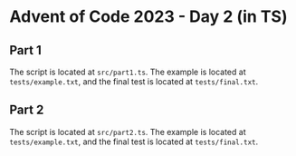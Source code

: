 # Advent of Code 2023 - Day 2 (in TS)

## Part 1

The script is located at `src/part1.ts`.
The example is located at `tests/example.txt`, and the final test is located at `tests/final.txt`.

## Part 2

The script is located at `src/part2.ts`.
The example is located at `tests/example.txt`, and the final test is located at `tests/final.txt`.

